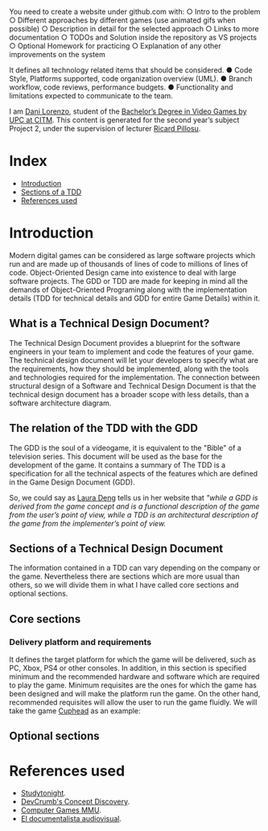 You need to create a website under github.com with:
○ Intro to the problem
○ Different approaches by different games (use animated gifs when possible)
○ Description in detail for the selected approach
○ Links to more documentation
○ TODOs and Solution inside the repository as VS projects
○ Optional Homework for practicing
○ Explanation of any other improvements on the system

It defines all technology related items that should be considered.
● Code Style, Platforms supported, code organization overview (UML).
● Branch workflow, code reviews, performance budgets.
● Functionality and limitations expected to communicate to the team.

I am [Dani Lorenzo](https://www.linkedin.com/in/daniel-lorenzo-laguno-a2ab35180/), student of the [Bachelor’s Degree in Video Games by UPC at CITM](https://www.citm.upc.edu/ing/estudis/graus-videojocs/). This content is generated for the second year’s
subject Project 2, under the supervision of lecturer [Ricard Pillosu](https://es.linkedin.com/in/ricardpillosu).

# Index
* [Introduction](#introduction)
* [Sections of a TDD](#sections-of-a-technical-design-document)
* [References used](#references-used)

# Introduction
Modern digital games can be considered as large software projects which run and are made up of thousands of lines of code to millions of lines of code. Object-Oriented Design came into existence to deal with large software projects. The GDD or TDD are made for keeping in mind all the demands of Object-Oriented Programing along with the implementation details (TDD for technical details and GDD for entire Game Details) within it.

## What is a Technical Design Document?
The Technical Design Document provides a blueprint for the software engineers in your team to implement and code the features of your game. The technical design document will let your developers to specify what are the requirements, how they should be implemented, along with the tools and technologies required for the implementation. The connection between structural design of a Software and Technical Design Document is that the technical design document has a broader scope with less details, than a software architecture diagram.

## The relation of the TDD with the GDD
The GDD is the soul of a videogame, it is equivalent to the "Bible" of a television series. This document will be used as the base for the development of the game. It contains a summary of The TDD is a specification for all the technical aspects of the features which are defined in the Game Design Document (GDD).

So, we could say as [Laura Deng](http://lauradeng.com/eng/?p=187) tells us in her website that *"while a GDD is derived from the game concept and is a functional description of the game from the user’s point of view, while a TDD is an architectural description of the game from the implementer’s point of view.*

## Sections of a Technical Design Document
The information contained in a TDD can vary depending on the company or the game. Nevertheless there are sections which are more usual than others, so we will divide them in what I have called core sections and optional sections.

## Core sections

### Delivery platform and requirements
It defines the target platform for which the game will be delivered, such as PC, Xbox, PS4 or other consoles. In addition, in this section is specified minimum and the recommended hardware and software which are required to play the game. Minimum requisites are the ones for which the game has been designed and will make the platform run the game. On the other hand, recommended requisites will allow the user to run the game fluidly.
We will take the game [Cuphead](http://www.cupheadgame.com/) as an example:

## Optional sections

# References used
* [Studytonight](https://www.studytonight.com/3d-game-engineering-with-unity/tdd-and-gdd).
* [DevCrumb's Concept Discovery](https://github.com/DevCrumbs/Warcraft-II/wiki).
* [Computer Games MMU](https://computergamesmmu.files.wordpress.com/2012/10/technical-design-document-final.pdf).
* [El documentalista audiovisual](https://eldocumentalistaudiovisual.com/2015/02/06/documentacion-en-videojuegos-documento-de-diseno-gdd/).
